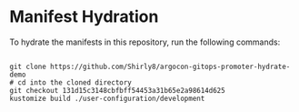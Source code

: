 
# Manifest Hydration

To hydrate the manifests in this repository, run the following commands:

```shell

git clone https://github.com/Shirly8/argocon-gitops-promoter-hydrate-demo
# cd into the cloned directory
git checkout 131d15c3148cbfbff54453a31b65e2a98614d625
kustomize build ./user-configuration/development
```